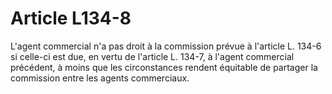 # Article L134-8

L'agent commercial n'a pas droit à la commission prévue à l'article L. 134-6 si celle-ci est due, en vertu de l'article L. 134-7, à l'agent commercial précédent, à moins que les circonstances rendent équitable de partager la commission entre les agents commerciaux.
